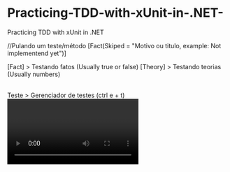 # Practicing-TDD-with-xUnit-in-.NET-
Practicing TDD with xUnit in .NET 

<DATA ANNOTATIONS>

//Pulando um teste/método
[Fact(Skiped = "Motivo ou titulo, example: Not implementend yet")]

[Fact] > Testando fatos (Usually true or false)
[Theory] > Testando teorias (Usually numbers)

  </br>  
  <Verificando os testes> 
    Teste > Gerenciador de testes (ctrl e + t)
  </br>
  <Video de apoio>
  https://www.youtube.com/watch?v=pLrsy-ookXQ (GitHub código: https://github.com/angelitocsg/coding-live-005)
  
  <Linha de comando>
    dotnet teste
    
    <TDD>
      TDD = Test Driven Development
      Consiste em 3 etapas:
      Red(Falhar): O que desejo testar - Etapa que falhamos o teste "propositalmente", fazendo só a casa.
      Green(Corrigir): Como deve ver - Correção do erro do teste 
      Refactor(Melhorar): Revisar o código - E melhorar a execução dos testes
